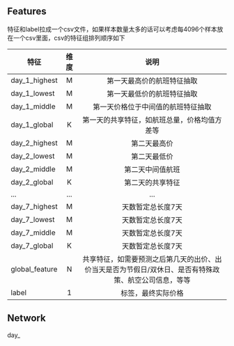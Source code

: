 ## Features

特征和label拉成一个csv文件，如果样本数量太多的话可以考虑每4096个样本放在一个csv里面，csv的特征组排列顺序如下

特征 | 维度 | 说明 |
--- | :--: | :--: | 
day_1_highest | M | 第一天最高价的航班特征抽取 |
day_1_lowest | M | 第一天最低价的航班特征抽取 |
day_1_middle | M | 第一天价格位于中间值的航班特征抽取 |
day_1_global | K | 第一天的共享特征，如航班总量，价格均值方差等 |
day_2_highest | M | 第二天最高价 |
day_2_lowest | M | 第二天最低价 |
day_2_middle | M | 第二天中间值航班 |
day_2_global | K | 第二天的共享特征 |
... | ... | ... |
day_7_highest | M | 天数暂定总长度7天 |
day_7_lowest | M | 天数暂定总长度7天 |
day_7_middle | M | 天数暂定总长度7天 |
day_7_global | K | 天数暂定总长度7天 |
global_feature | N | 共享特征，如需要预测之后第几天的出价、出价当天是否为节假日/双休日、是否有特殊政策、航空公司信息，等等 |
label | 1 | 标签，最终实际价格 |

## Network

day_